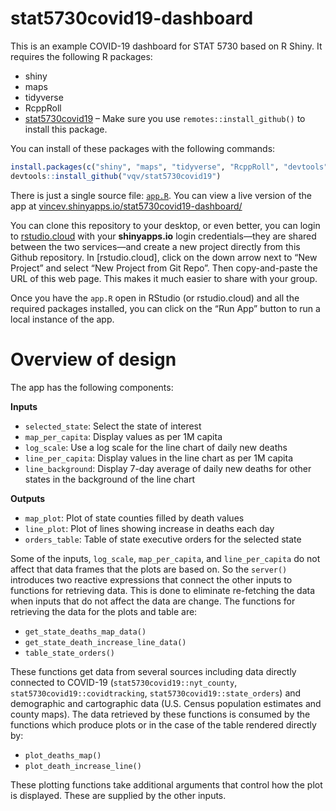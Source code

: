 
<!-- README.md is generated from README.Rmd. Please edit that file -->

# stat5730covid19-dashboard

<!-- badges: start -->

<!-- badges: end -->

This is an example COVID-19 dashboard for STAT 5730 based on R Shiny. It
requires the following R packages:

  - shiny
  - maps
  - tidyverse
  - RcppRoll
  - [stat5730covid19](https://github.com/vqv/stat5730covid19) – Make
    sure you use `remotes::install_github()` to install this package.

You can install of these packages with the following commands:

``` r
install.packages(c("shiny", "maps", "tidyverse", "RcppRoll", "devtools"))
devtools::install_github("vqv/stat5730covid19")
```

There is just a single source file: [`app.R`](app.R). You can view a
live version of the app at
[vincev.shinyapps.io/stat5730covid19-dashboard/](https://vincev.shinyapps.io/stat5730covid19-dashboard/)

You can clone this repository to your desktop, or even better, you can
login to [rstudio.cloud](https://rstudio.cloud) with your
**shinyapps.io** login credentials—they are shared between the two
services—and create a new project directly from this Github repository.
In \[rstudio.cloud\], click on the down arrow next to “New Project” and
select “New Project from Git Repo”. Then copy-and-paste the URL of this
web page. This makes it much easier to share with your group.

Once you have the `app.R` open in RStudio (or rstudio.cloud) and all the
required packages installed, you can click on the “Run App” button to
run a local instance of the app.

# Overview of design

The app has the following components:

**Inputs**

  - `selected_state`: Select the state of interest
  - `map_per_capita`: Display values as per 1M capita
  - `log_scale`: Use a log scale for the line chart of daily new deaths
  - `line_per_capita`: Display values in the line chart as per 1M capita
  - `line_background`: Display 7-day average of daily new deaths for
    other states in the background of the line chart

**Outputs**

  - `map_plot`: Plot of state counties filled by death values
  - `line_plot`: Plot of lines showing increase in deaths each day
  - `orders_table`: Table of state executive orders for the selected
    state

Some of the inputs, `log_scale`, `map_per_capita`, and `line_per_capita`
do not affect that data frames that the plots are based on. So the
`server()` introduces two reactive expressions that connect the other
inputs to functions for retrieving data. This is done to eliminate
re-fetching the data when inputs that do not affect the data are change.
The functions for retrieving the data for the plots and table are:

  - `get_state_deaths_map_data()`
  - `get_state_death_increase_line_data()`
  - `table_state_orders()`

These functions get data from several sources including data directly
connected to COVID-19 (`stat5730covid19::nyt_county`,
`stat5730covid19::covidtracking`, `stat5730covid19::state_orders`) and
demographic and cartographic data (U.S. Census population estimates and
county maps). The data retrieved by these functions is consumed by the
functions which produce plots or in the case of the table rendered
directly by:

  - `plot_deaths_map()`
  - `plot_death_increase_line()`

These plotting functions take additional arguments that control how the
plot is displayed. These are supplied by the other inputs.
